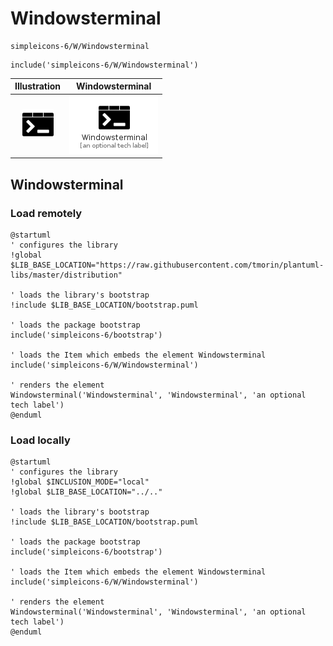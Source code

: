 # Windowsterminal


```text
simpleicons-6/W/Windowsterminal
```

```text
include('simpleicons-6/W/Windowsterminal')
```



| Illustration | Windowsterminal |
| :---: | :---: |
| ![illustration for Illustration](../../simpleicons-6/W/Windowsterminal.png) | ![illustration for Windowsterminal](../../simpleicons-6/W/Windowsterminal.Local.png) |




## Windowsterminal

### Load remotely
```plantuml
@startuml
' configures the library
!global $LIB_BASE_LOCATION="https://raw.githubusercontent.com/tmorin/plantuml-libs/master/distribution"

' loads the library's bootstrap
!include $LIB_BASE_LOCATION/bootstrap.puml

' loads the package bootstrap
include('simpleicons-6/bootstrap')

' loads the Item which embeds the element Windowsterminal
include('simpleicons-6/W/Windowsterminal')

' renders the element
Windowsterminal('Windowsterminal', 'Windowsterminal', 'an optional tech label')
@enduml
```

### Load locally
```plantuml
@startuml
' configures the library
!global $INCLUSION_MODE="local"
!global $LIB_BASE_LOCATION="../.."

' loads the library's bootstrap
!include $LIB_BASE_LOCATION/bootstrap.puml

' loads the package bootstrap
include('simpleicons-6/bootstrap')

' loads the Item which embeds the element Windowsterminal
include('simpleicons-6/W/Windowsterminal')

' renders the element
Windowsterminal('Windowsterminal', 'Windowsterminal', 'an optional tech label')
@enduml
```

